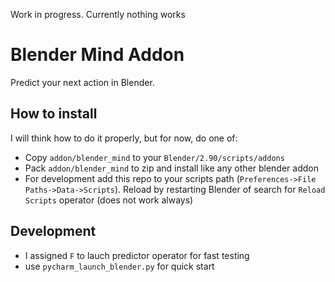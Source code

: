 Work in progress. Currently nothing works

# Blender Mind Addon

Predict your next action in Blender.

## How to install

I will think how to do it properly, but for now, do one of:

- Copy `addon/blender_mind` to your `Blender/2.90/scripts/addons`
- Pack `addon/blender_mind` to zip and install like any other blender addon
- For development add this repo to your scripts path (`Preferences->File Paths->Data->Scripts`).
 Reload by restarting Blender of search for `Reload Scripts` operator (does not work always)
 
## Development

- I assigned `F` to lauch predictor operator for fast testing
- use `pycharm_launch_blender.py` for quick start
